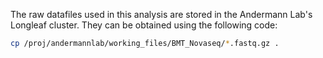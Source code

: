 The raw datafiles used in this analysis are stored in the Andermann Lab's Longleaf cluster. 
They can be obtained using the following code:

```bash
cp /proj/andermannlab/working_files/BMT_Novaseq/*.fastq.gz .

```
